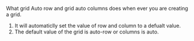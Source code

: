 What grid Auto row and grid auto columns does when ever you are creating a grid.

1. It will automaticlly set the value of row and column to a defualt value.
2. The default value of the grid is auto-row or columns is auto.
